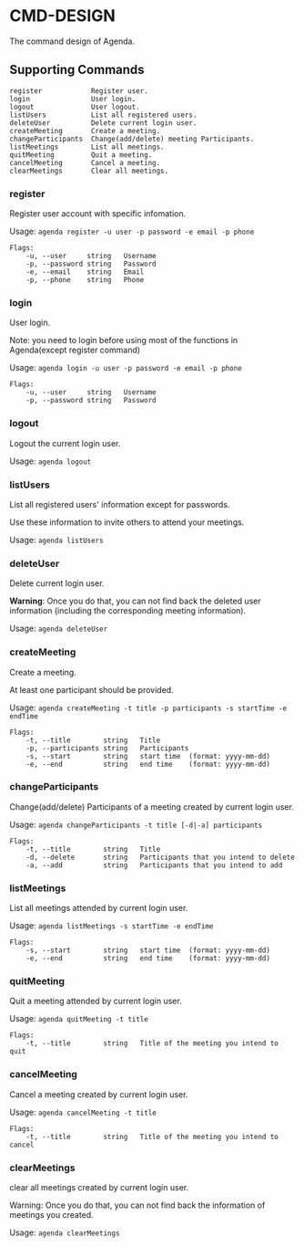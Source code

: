 # CMD-DESIGN
The command design of Agenda.

## Supporting Commands
```
register            Register user.
login               User login.
logout              User logout.
listUsers           List all registered users.
deleteUser          Delete current login user.
createMeeting       Create a meeting.
changeParticipants  Change(add/delete) meeting Participants.
listMeetings        List all meetings.
quitMeeting         Quit a meeting.
cancelMeeting       Cancel a meeting.
clearMeetings       Clear all meetings.
```


### register
Register user account with specific infomation.

Usage: `agenda register -u user -p password -e email -p phone`

```
Flags:
    -u, --user     string   Username
    -p, --password string   Password
    -e, --email    string   Email
    -p, --phone    string   Phone
```


### login
User login.

Note: you need to login before using most of the functions in Agenda(except register command)

Usage: `agenda login -u user -p password -e email -p phone`

```
Flags:
    -u, --user     string   Username
    -p, --password string   Password
```


### logout
Logout the current login user.

Usage: `agenda logout`


### listUsers
List all registered users' information except for passwords.

Use these information to invite others to attend your meetings.

Usage: `agenda listUsers`


### deleteUser
Delete current login user.

**Warning**: Once you do that, you can not find back the deleted user information (including the corresponding meeting information).

Usage: `agenda deleteUser`


### createMeeting
Create a meeting.

At least one participant should be provided.

Usage: `agenda createMeeting -t title -p participants -s startTime -e endTime`

```
Flags:
    -t, --title        string   Title
    -p, --participants string   Participants
    -s, --start        string   start time  (format: yyyy-mm-dd)
    -e, --end          string   end time    (format: yyyy-mm-dd)
```


### changeParticipants
Change(add/delete) Participants of a meeting created by current login user.

Usage: `agenda changeParticipants -t title [-d|-a] participants`

```
Flags:
    -t, --title        string   Title
    -d, --delete       string   Participants that you intend to delete
    -a, --add          string   Participants that you intend to add
```


### listMeetings
List all meetings attended by current login user.

Usage: `agenda listMeetings -s startTime -e endTime`

```
Flags:
    -s, --start        string   start time  (format: yyyy-mm-dd)
    -e, --end          string   end time    (format: yyyy-mm-dd)
```


### quitMeeting
Quit a meeting attended by current login user.

Usage: `agenda quitMeeting -t title`

```
Flags:
    -t, --title        string   Title of the meeting you intend to quit
```


### cancelMeeting
Cancel a meeting created by current login user.

Usage: `agenda cancelMeeting -t title`

```
Flags:
    -t, --title        string   Title of the meeting you intend to cancel
```


### clearMeetings
clear all meetings created by current login user.

Warning: Once you do that, you can not find back the  information of meetings you created.

Usage: `agenda clearMeetings`
